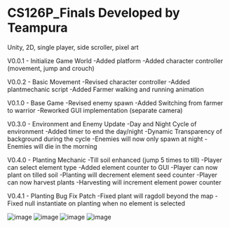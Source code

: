 # CS126P_Finals Developed by Teampura
Unity, 2D, single player, side scroller, pixel art

V0.0.1 - Initialize Game World
-Added platform
-Added character controller (movement, jump and crouch)

V0.0.2 - Basic Movement
-Revised character controller
-Added plantmechanic script
-Added Farmer walking and running animation

V0.1.0 - Base Game
-Revised enemy spawn
-Added Switching from farmer to warrior
-Reworked GUI implementation (separate camera)

V0.3.0 - Environment and Enemy Update
-Day and Night Cycle of environment
-Added timer to end the day/night
-Dynamic Transparency of background during the cycle
-Enemies will now only spawn at night
-Enemies will die in the morning

V0.4.0 - Planting Mechanic
-Till soil enhanced (jump 5 times to till)
-Player can select element type
-Added element counter to GUI
-Player can now plant on tilled soil
-Planting will decrement element seed counter
-Player can now harvest plants
-Harvesting will increment element power counter

V0.4.1 - Planting Bug Fix Patch
-Fixed plant will ragdoll beyond the map
-Fixed null instantiate on planting when no element is selected

![image](https://user-images.githubusercontent.com/60991019/155971425-d8d2b8ba-dddb-420b-9d9d-7e8ba04024ef.png)
![image](https://user-images.githubusercontent.com/60991019/155971489-1bfdcd3f-d9f9-4b9b-867c-c945ebbecb51.png)
![image](https://user-images.githubusercontent.com/60991019/155971539-8200a437-534d-4fc2-b2e1-96c6cf20c147.png)
![image](https://user-images.githubusercontent.com/60991019/155971574-b3e3d94e-bd80-45a4-a511-aebdc76309f0.png)




